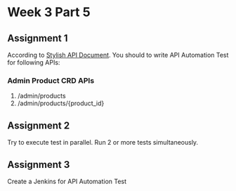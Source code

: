# Week 3 Part 5

## Assignment 1
According to [Stylish API Document](https://app.swaggerhub.com/apis-docs/YINGNTY/Stylish/1.0.0). You should to write API Automation Test for following APIs:  


### Admin Product CRD APIs 
1.  /admin/products
2.  /admin/products/{product_id}

## Assignment 2
Try to execute test in parallel. Run 2 or more tests simultaneously.

## Assignment 3
Create a Jenkins for API Automation Test